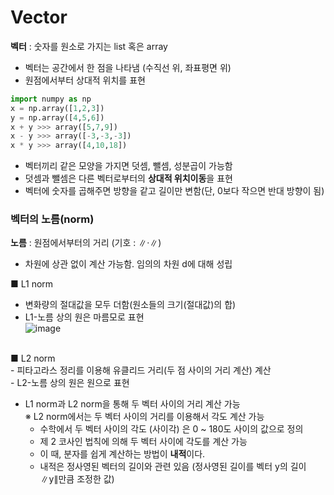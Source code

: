 # Vector 
**벡터** : 숫자를 원소로 가지는 list 혹은 array <br>
- 벡터는 공간에서 한 점을 나타냄 (수직선 위, 좌표평면 위)
- 원점에서부터 상대적 위치를 표현

```python
import numpy as np
x = np.array([1,2,3])
y = np.array([4,5,6])
x + y >>> array([5,7,9])
x - y >>> array([-3,-3,-3])
x * y >>> array([4,10,18])
```
- 벡터끼리 같은 모양을 가지면 덧셈, 뺄셈, 성분곱이 가능함
- 덧셈과 뺄셈은 다른 벡터로부터의 **상대적 위치이동**을 표현
- 벡터에 숫자를 곱해주면 방향을 같고 길이만 변함(단, 0보다 작으면 반대 방향이 됨)

### 벡터의 노름(norm)
**노름** : 원점에서부터의 거리 (기호 : ∥·∥)
- 차원에 상관 없이 계산 가능함. 임의의 차원 d에 대해 성립 <br>

■ L1 norm <br>
- 변화량의 절대값을 모두 더함(원소들의 크기(절대값)의 합)<br>
- L1-노름 상의 원은 마름모로 표현 <br> 
![image](https://github.com/RohDonghee/Daily-Check/assets/143873915/3d32e05a-a911-496d-a28b-0ef66fb65391)<br>
<br>
■ L2 norm <br>
- 피타고라스 정리를 이용해 유클리드 거리(두 점 사이의 거리 계산) 계산<br>
- L2-노름 상의 원은 원으로 표현 <br>

- L1 norm과 L2 norm을 통해 두 벡터 사이의 거리 계산 가능 <br>
※ L2 norm에서는 두 벡터 사이의 거리를 이용해서 각도 계산 가능 <br>
  - 수학에서 두 벡터 사이의 각도 (사이각) 은 0 ~ 180도 사이의 값으로 정의
  - 제 2 코사인 법칙에 의해 두 벡터 사이에 각도를 계산 가능
  - 이 때, 분자를 쉽게 계산하는 방법이 **내적**이다.
  - 내적은 정사영된 벡터의 길이와 관련 있음 (정사영된 길이를 벡터 y의 길이 ∥y∥만큼 조정한 값) 


